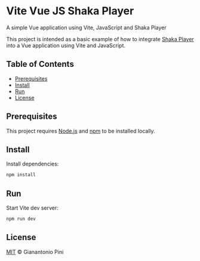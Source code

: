 # Vite Vue JS Shaka Player

A simple Vue application using Vite, JavaScript and Shaka Player

This project is intended as a basic example of how to integrate [Shaka Player](https://github.com/shaka-project/shaka-player) into a Vue application using Vite and JavaScript.

## Table of Contents

- [Prerequisites](#prerequisites)
- [Install](#install)
- [Run](#run)
- [License](#license)

## Prerequisites

This project requires [Node.js](http://nodejs.org) and [npm](https://npmjs.com) to be installed locally.

## Install

Install dependencies:

```sh
npm install
```

## Run

Start Vite dev server:

```sh
npm run dev
```

## License

[MIT](LICENSE) © Gianantonio Pini
